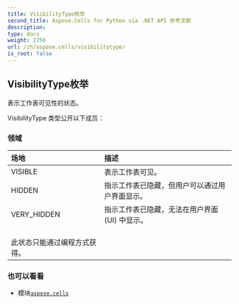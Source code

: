 ```yaml
---
title: VisibilityType枚举
second_title: Aspose.Cells for Python via .NET API 参考文献
description:
type: docs
weight: 2750
url: /zh/aspose.cells/visibilitytype/
is_root: false
---
```

## VisibilityType枚举
表示工作表可见性的状态。



VisibilityType 类型公开以下成员：

### 领域
|场地|描述|
| :- | :- |
| VISIBLE |表示工作表可见。|
| HIDDEN |指示工作表已隐藏，但用户可以通过用户界面显示。|
| VERY_HIDDEN |指示工作表已隐藏，无法在用户界面 (UI) 中显示。<br/>此状态只能通过编程方式获得。|



### 也可以看看
* 模块[`aspose.cells`](..)
